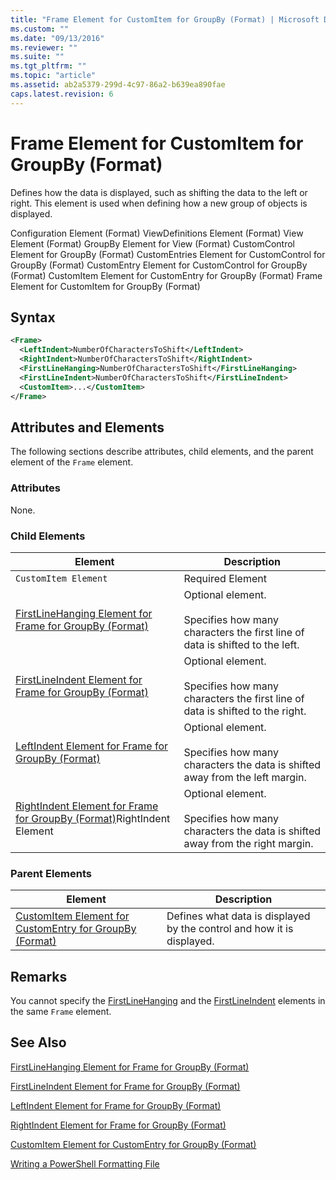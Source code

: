 ```yaml
---
title: "Frame Element for CustomItem for GroupBy (Format) | Microsoft Docs"
ms.custom: ""
ms.date: "09/13/2016"
ms.reviewer: ""
ms.suite: ""
ms.tgt_pltfrm: ""
ms.topic: "article"
ms.assetid: ab2a5379-299d-4c97-86a2-b639ea890fae
caps.latest.revision: 6
---
```

# Frame Element for CustomItem for GroupBy (Format)

Defines how the data is displayed, such as shifting the data to the left or right. This element is used when defining how a new group of objects is displayed.

Configuration Element (Format)
ViewDefinitions Element (Format)
View Element (Format)
GroupBy Element for View (Format)
CustomControl Element for GroupBy (Format)
CustomEntries Element for CustomControl for GroupBy (Format)
CustomEntry Element for CustomControl for GroupBy (Format)
CustomItem Element for CustomEntry for GroupBy (Format)
Frame Element for CustomItem for GroupBy (Format)

## Syntax

```xml
<Frame>
  <LeftIndent>NumberOfCharactersToShift</LeftIndent>
  <RightIndent>NumberOfCharactersToShift</RightIndent>
  <FirstLineHanging>NumberOfCharactersToShift</FirstLineHanging>
  <FirstLineIndent>NumberOfCharactersToShift</FirstLineIndent>
  <CustomItem>...</CustomItem>
</Frame>
```

## Attributes and Elements

The following sections describe attributes, child elements, and the parent element of the `Frame` element.

### Attributes

None.

### Child Elements

|Element|Description|
|-------------|-----------------|
|`CustomItem Element`|Required Element|
|[FirstLineHanging Element for Frame for GroupBy (Format)](./firstlinehanging-element-for-frame-for-groupby-format.md)|Optional element.<br /><br /> Specifies how many characters the first line of data is shifted to the left.|
|[FirstLineIndent Element for Frame for GroupBy (Format)](./firstlineindent-element-for-frame-for-groupby-format.md)|Optional element.<br /><br /> Specifies how many characters the first line of data is shifted to the right.|
|[LeftIndent Element for Frame for GroupBy (Format)](./leftindent-element-for-frame-for-groupby-format.md)|Optional element.<br /><br /> Specifies how many characters the data is shifted away from the left margin.|
|[RightIndent Element for Frame for GroupBy (Format)](./rightindent-element-for-frame-for-groupby-format.md)RightIndent Element|Optional element.<br /><br /> Specifies how many characters the data is shifted away from the right margin.|

### Parent Elements

|Element|Description|
|-------------|-----------------|
|[CustomItem Element for CustomEntry for GroupBy (Format)](./customitem-element-for-customentry-for-groupby-format.md)|Defines what data is displayed by the control and how it is displayed.|

## Remarks

You cannot specify the [FirstLineHanging](./firstlinehanging-element-for-frame-for-groupby-format.md) and the [FirstLineIndent](./firstlineindent-element-for-frame-for-groupby-format.md) elements in the same `Frame` element.

## See Also

[FirstLineHanging Element for Frame for GroupBy (Format)](./firstlinehanging-element-for-frame-for-groupby-format.md)

[FirstLineIndent Element for Frame for GroupBy (Format)](./firstlineindent-element-for-frame-for-groupby-format.md)

[LeftIndent Element for Frame for GroupBy (Format)](./leftindent-element-for-frame-for-groupby-format.md)

[RightIndent Element for Frame for GroupBy (Format)](./rightindent-element-for-frame-for-groupby-format.md)

[CustomItem Element for CustomEntry for GroupBy (Format)](./customitem-element-for-customentry-for-groupby-format.md)

[Writing a PowerShell Formatting File](./writing-a-powershell-formatting-file.md)
